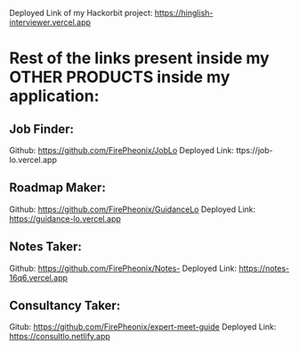 Deployed Link of my Hackorbit project:
https://hinglish-interviewer.vercel.app

# Rest of the links present inside my OTHER PRODUCTS inside my application:

## Job Finder: 
Github: https://github.com/FirePheonix/JobLo
Deployed Link: ttps://job-lo.vercel.app
## Roadmap Maker: 
Github: https://github.com/FirePheonix/GuidanceLo
Deployed Link: https://guidance-lo.vercel.app
## Notes Taker: 
Github: https://github.com/FirePheonix/Notes-
Deployed Link: https://notes-16q6.vercel.app
## Consultancy Taker: 
Gitub: https://github.com/FirePheonix/expert-meet-guide
Deployed Link: https://consultlo.netlify.app
